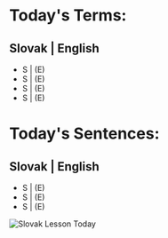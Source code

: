 # Today's Terms: <br>
## Slovak | English <br>
* S | (E) <br>
* S | (E) <br>
* S | (E) <br> 
* S | (E) <br>

# Today's Sentences:
## Slovak | English <br>
*  S | (E) <br>
*  S | (E) <br> 
*  S | (E) <br>

![Slovak Lesson Today]( image-link )
